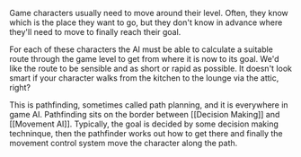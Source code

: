 Game characters usually need to move around their level. Often, they know which is the place they want to go, but they don't know in advance where they'll need to move to finally reach their goal.

For each of these characters the AI must be able to calculate a suitable route through the game level to get from where it is now to its goal. We'd like the route to be sensible and as short or rapid as possible. It doesn't look smart if your character walks from the kitchen to the lounge via the attic, right?

This is pathfinding, sometimes called path planning, and it is everywhere in game AI. Pathfinding sits on the border between [[Decision Making]] and [[Movement AI]]. Typically, the goal is decided by some decision making techninque, then the pathfinder works out how to get there and finally the movement control system move the character along the path.